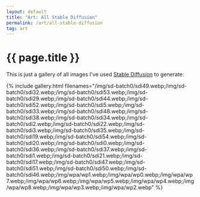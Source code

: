 ```yaml
---
layout: default
title: "Art: All Stable Diffusion"
permalink: /art/all-stable-diffusion
tag: art
---
```


# {{ page.title }}


This is just a gallery of all images I've used [Stable Diffusion](https://huggingface.co/spaces/stabilityai/stable-diffusion) to generate:

{% include gallery.html filenames="/img/sd-batch0/sdi49.webp;/img/sd-batch0/sdi32.webp;/img/sd-batch0/sdi53.webp;/img/sd-batch0/sdi29.webp;/img/sd-batch0/sdi44.webp;/img/sd-batch0/sdi52.webp;/img/sd-batch0/sdi5.webp;/img/sd-batch0/sdi33.webp;/img/sd-batch0/sdi48.webp;/img/sd-batch0/sdi38.webp;/img/sd-batch0/sdi34.webp;/img/sd-batch0/sdi2.webp;/img/sd-batch0/sdi22.webp;/img/sd-batch0/sdi3.webp;/img/sd-batch0/sdi35.webp;/img/sd-batch0/sdi19.webp;/img/sd-batch0/sdi54.webp;/img/sd-batch0/sdi20.webp;/img/sd-batch0/sdi0.webp;/img/sd-batch0/sdi36.webp;/img/sd-batch0/sdi37.webp;/img/sd-batch0/sdi1.webp;/img/sd-batch0/sdi21.webp;/img/sd-batch0/sdi17.webp;/img/sd-batch0/sdi47.webp;/img/sd-batch0/sdi51.webp;/img/sd-batch0/sdi50.webp;/img/sd-batch0/sdi46.webp;/img/wpa/wp1.webp;/img/wpa/wp0.webp;/img/wpa/wp7.webp;/img/wpa/wp6.webp;/img/wpa/wp5.webp;/img/wpa/wp4.webp;/img/wpa/wp8.webp;/img/wpa/wp3.webp;/img/wpa/wp2.webp" %}



